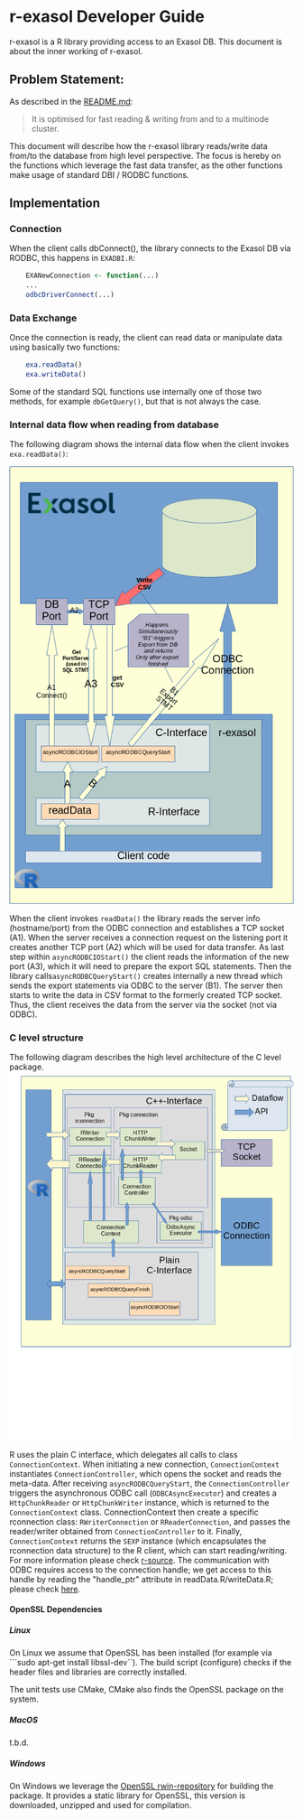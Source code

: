 # r-exasol Developer Guide

r-exasol is a R library providing access to an Exasol DB. 
This document is about the inner working of r-exasol.



## Problem Statement:
As described in the [README.md](../../README.md):
> It is optimised for fast reading & writing from and to a multinode cluster.
> 
This document will describe how the r-exasol library reads/write data from/to the database from high level perspective.
The focus is hereby on the functions which leverage the fast data transfer, as the other functions make usage of standard DBI / RODBC functions.

## Implementation

### Connection

When the client calls dbConnect(), the library connects to the Exasol DB via RODBC, this happens in `EXADBI.R`:
```r
    EXANewConnection <- function(...)
    ...
    odbcDriverConnect(...)
```

### Data Exchange

Once the connection is ready, the client can read data or manipulate data using basically two functions:

```r
    exa.readData()
    exa.writeData()
```

Some of the standard SQL functions use internally one of those two methods, for example `dbGetQuery()`,
but that is not always the case.

### Internal data flow when reading from database

The following diagram shows the internal data flow when the client invokes ```exa.readData()```:

![](./images/r-exasol.png)

When the client invokes ```readData()``` the library reads the server info (hostname/port) from the ODBC connection and establishes a TCP socket (A1). When the server receives a connection request on the listening port it creates another TCP port (A2) which will be used for data transfer. As last step within ```asyncRODBCIOStart()``` the client reads the information of the new port (A3), which it will need to prepare the export SQL statements. 
Then the library calls```asyncRODBCQueryStart()``` creates internally a new thread which sends the export statements via ODBC to the server (B1). The server then starts to write the data in CSV format to the formerly created TCP socket. Thus, the client receives the data from the server via the socket (not via ODBC). 


### C level structure

The following diagram describes the high level architecture of the C level package.
![](./images/r-exasol-c_component.png)

R uses the plain C interface, which delegates all calls to class ```ConnectionContext```.
When initiating a new connection, ```ConnectionContext``` instantiates ```ConnectionController```, which opens the socket
and reads the meta-data.
After receiving ```asyncRODBCQueryStart```, the ```ConnectionController``` triggers the asynchronous ODBC call (```ODBCAsyncExecutor```) and creates a ```HttpChunkReader``` or ```HttpChunkWriter``` instance, which is returned to the ```ConnectionContext``` class.
ConnectionContext then create a specific rconnection class: ```RWriterConnection``` or ```RReaderConnection```, and passes the reader/writer obtained from ```ConnectionController``` to it. 
Finally, ```ConnectionContext``` returns the ```SEXP``` instance (which encapsulates the rconnection data structure) to the R client, which can start reading/writing. For more information please check [r-source](https://github.com/wch/r-source/blob/68251d4dd24b6bd970e5a6a92d5d07a3cf8a383d/src/main/connections.c).
The communication with ODBC requires access to the connection handle; we get access to this handle by reading the "handle_ptr" attribute in readData.R/writeData.R; please check [here](https://github.com/cran/RODBC/blob/59b0b93bd4947eb7c2c0223b0b45d56bc928d912/src/RODBC.c#L121).


#### OpenSSL Dependencies

##### Linux

On Linux we assume that OpenSSL has been installed (for example via ```sudo apt-get install libssl-dev``).
The build script (configure) checks if the header files and libraries are correctly installed.

The unit tests use CMake, CMake also finds the OpenSSL package on the system.

##### MacOS

t.b.d.

##### Windows

On Windows we leverage the [OpenSSL rwin-repository](https://github.com/rwinlib/openssl) for building the package.
It provides a static library for OpenSSL, this version is downloaded, unzipped and used for compilation.
